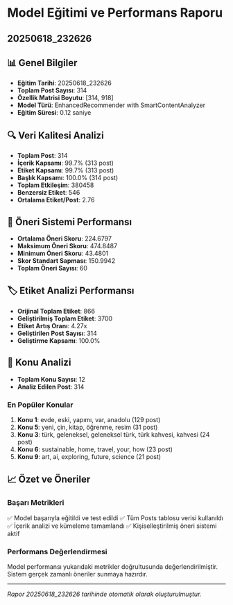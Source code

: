 # Model Eğitimi ve Performans Raporu
## 20250618_232626

## 📊 Genel Bilgiler
- **Eğitim Tarihi**: 20250618_232626
- **Toplam Post Sayısı**: 314
- **Özellik Matrisi Boyutu**: [314, 918]
- **Model Türü**: EnhancedRecommender with SmartContentAnalyzer
- **Eğitim Süresi**: 0.12 saniye

## 🔍 Veri Kalitesi Analizi

- **Toplam Post**: 314
- **İçerik Kapsamı**: 99.7% (313 post)
- **Etiket Kapsamı**: 99.7% (313 post)
- **Başlık Kapsamı**: 100.0% (314 post)
- **Toplam Etkileşim**: 380458
- **Benzersiz Etiket**: 546
- **Ortalama Etiket/Post**: 2.76

## 🎯 Öneri Sistemi Performansı
- **Ortalama Öneri Skoru**: 224.6797
- **Maksimum Öneri Skoru**: 474.8487
- **Minimum Öneri Skoru**: 43.4801
- **Skor Standart Sapması**: 150.9942
- **Toplam Öneri Sayısı**: 60

## 🏷️ Etiket Analizi Performansı
- **Orijinal Toplam Etiket**: 866
- **Geliştirilmiş Toplam Etiket**: 3700
- **Etiket Artış Oranı**: 4.27x
- **Geliştirilen Post Sayısı**: 314
- **Geliştirme Kapsamı**: 100.0%

## 🎯 Konu Analizi
- **Toplam Konu Sayısı**: 12
- **Analiz Edilen Post**: 314

### En Popüler Konular
1. **Konu 1**: evde, eski, yapımı, var, anadolu (129 post)
2. **Konu 5**: yeni, çin, kitap, öğrenme, resim (31 post)
3. **Konu 3**: türk, geleneksel, geleneksel türk, türk kahvesi, kahvesi (24 post)
4. **Konu 6**: sustainable, home, travel, your, how (23 post)
5. **Konu 9**: art, ai, exploring, future, science (21 post)

## 📈 Özet ve Öneriler

### Başarı Metrikleri
✅ Model başarıyla eğitildi ve test edildi
✅ Tüm Posts tablosu verisi kullanıldı
✅ İçerik analizi ve kümeleme tamamlandı
✅ Kişiselleştirilmiş öneri sistemi aktif

### Performans Değerlendirmesi
Model performansı yukarıdaki metrikler doğrultusunda değerlendirilmiştir. 
Sistem gerçek zamanlı öneriler sunmaya hazırdır.

---
*Rapor 20250618_232626 tarihinde otomatik olarak oluşturulmuştur.*

